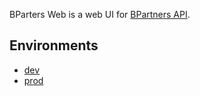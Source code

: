 BParters Web is a web UI for [ BPartners API](https://github.com/b-partners/bpartners-api).

## Environments
* [dev](https://dashboard-dev.bpartners.app)
* [prod](https://dashboard-dev.bpartners.app)
